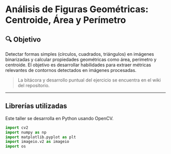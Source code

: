 # Análisis de Figuras Geométricas: Centroide, Área y Perímetro

## 🔍 Objetivo 

Detectar formas simples (círculos, cuadrados, triángulos) en imágenes binarizadas y calcular propiedades geométricas como área, perímetro y centroide. El objetivo es desarrollar habilidades para extraer métricas relevantes de contornos detectados en imágenes procesadas.

> La bitácora y desarrollo puntual del ejercicio se encuentra en el wiki del repositorio.
---

## Librerías utilizadas <br>

Este taller se desarrolla en Python usando OpenCV.

```Python
import cv2
import numpy as np
import matplotlib.pyplot as plt
import imageio.v2 as imageio
import os
```

